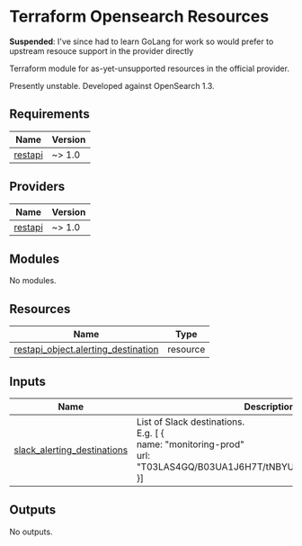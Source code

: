 # Terraform Opensearch Resources

**Suspended**: I've since had to learn GoLang for work so would prefer to upstream resouce support in the provider directly

Terraform module for as-yet-unsupported resources in the official provider.

Presently unstable.
Developed against OpenSearch 1.3.

<!-- BEGIN_TF_DOCS -->
## Requirements

| Name | Version |
|------|---------|
| <a name="requirement_restapi"></a> [restapi](#requirement\_restapi) | ~> 1.0 |

## Providers

| Name | Version |
|------|---------|
| <a name="provider_restapi"></a> [restapi](#provider\_restapi) | ~> 1.0 |

## Modules

No modules.

## Resources

| Name | Type |
|------|------|
| [restapi_object.alerting_destination](https://registry.terraform.io/providers/Mastercard/restapi/latest/docs/resources/object) | resource |

## Inputs

| Name | Description | Type | Default | Required |
|------|-------------|------|---------|:--------:|
| <a name="input_slack_alerting_destinations"></a> [slack\_alerting\_destinations](#input\_slack\_alerting\_destinations) | List of Slack destinations.<br>E.g. [ {<br>  name: "monitoring-prod"<br>  url: "T03LAS4GQ/B03UA1J6H7T/tNBYUxtnElTLYB5ewrKmQAYH"<br>}] | <pre>list(object({<br>    name = string<br>    url  = string<br>  }))</pre> | n/a | yes |

## Outputs

No outputs.
<!-- END_TF_DOCS -->
